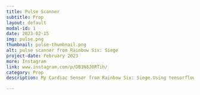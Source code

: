 ```yaml
---
title: Pulse Scanner
subtitle: Prop
layout: default
modal-id: 1
date: 2023-02-15
img: pulse.png
thumbnail: pulse-thumbnail.png
alt: pulse scanner from Rainbow Six: Siege
project-date: February 2023
more: Instagram
link: www.instagram.com/p/DB1N8J0RTih/
category: Prop
description: My Cardiac Sensor from Rainbow Six: Siege.Using tensorflow classiification and detection machine learning models, it detects people and super imposes graphics and effects from the game over the image which is displayed on the built in screen. The prop is a one-to-one scale and visual replica from the game, with all functionality except detection of persons behind walls.

---
```

